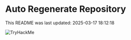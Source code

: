 # Auto Regenerate Repository

This README was last updated: 2025-03-17 18:12:18

 ![TryHackMe](https://tryhackme.com/badge/533634)
